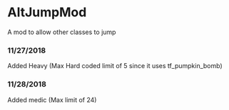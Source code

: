 # AltJumpMod
A mod to allow other classes to jump

### 11/27/2018
Added Heavy (Max Hard coded limit of 5 since it uses tf_pumpkin_bomb)

### 11/28/2018
Added medic (Max limit of 24)
